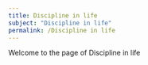 ```yaml
---
title: Discipline in life
subject: "Discipline in life"
permalink: /Discipline in life
---
```


Welcome to the page of Discipline in life
